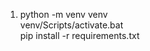  1. 
    python -m venv venv  
    venv/Scripts/activate.bat  
    pip install -r requirements.txt  
 
